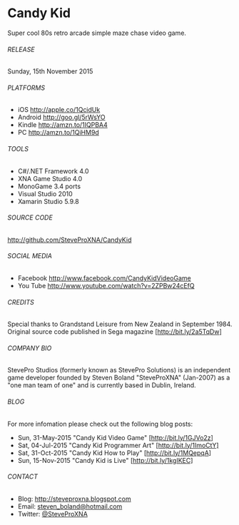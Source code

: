 # Candy Kid
Super cool 80s retro arcade simple maze chase video game.

###### RELEASE
Sunday, 15th November 2015

###### PLATFORMS
- iOS		http://apple.co/1QcidUk
- Android	http://goo.gl/5rWsYO
- Kindle	http://amzn.to/1IQPBA4
- PC		http://amzn.to/1QiHM9d

###### TOOLS
- C#/.NET Framework 4.0
- XNA Game Studio 4.0
- MonoGame 3.4 ports
- Visual Studio 2010
- Xamarin Studio 5.9.8

###### SOURCE CODE
http://github.com/SteveProXNA/CandyKid

###### SOCIAL MEDIA
- Facebook http://www.facebook.com/CandyKidVideoGame
- You Tube http://www.youtube.com/watch?v=2ZPBw24cEfQ

###### CREDITS
Special thanks to Grandstand Leisure from New Zealand in September 1984.
<br />
Original source code published in Sega magazine [http://bit.ly/2a5TqDw]

###### COMPANY BIO
StevePro Studios (formerly known as StevePro Solutions) is an independent game developer founded by Steven Boland "SteveProXNA" (Jan-2007) as a "one man team of one" and is currently based in Dublin, Ireland.

###### BLOG
For more infomation please check out the following blog posts:
- Sun, 31-May-2015 "Candy Kid Video Game" [http://bit.ly/1GJVo2z]
- Sat, 04-Jul-2015 "Candy Kid Programmer Art" [http://bit.ly/1ImoCtY]
- Sat, 31-Oct-2015 "Candy Kid How to Play" [http://bit.ly/1MQepqA]
- Sun, 15-Nov-2015 "Candy Kid is Live" [http://bit.ly/1kgIKEC]

###### CONTACT
- Blog:		http://steveproxna.blogspot.com
- Email:	steven_boland@hotmail.com
- Twitter:	<a href="http://twitter.com/SteveProXNA">@SteveProXNA</a>
